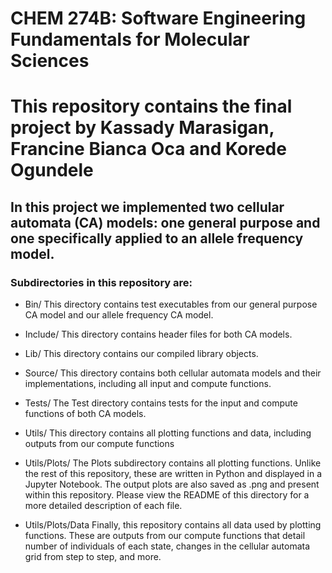 # CHEM 274B: Software Engineering Fundamentals for Molecular Sciences
# This repository contains the final project by Kassady Marasigan, Francine Bianca Oca and Korede Ogundele

## In this project we implemented two cellular automata (CA) models: one general purpose and one specifically applied to an allele frequency model.

### Subdirectories in this repository are:

- Bin/
This directory contains test executables from our general purpose CA model and our allele frequency CA model.

- Include/
This directory contains header files for both CA models.

- Lib/
This directory contains our compiled library objects.

- Source/
This directory contains both cellular automata models and their implementations, including all input and compute functions.

- Tests/
The Test directory contains tests for the input and compute functions of both CA models.

- Utils/
This directory contains all plotting functions and data, including outputs from our compute functions

- Utils/Plots/
The Plots subdirectory contains all plotting functions. Unlike the rest of this repository, these are written in Python and displayed in a Jupyter Notebook. The output plots are also saved as .png and present within this repository. Please view the README of this directory for a more detailed description of each file.

- Utils/Plots/Data
Finally, this repository contains all data used by plotting functions. These are outputs from our compute functions that detail number of individuals of each state, changes in the cellular automata grid from step to step, and more.